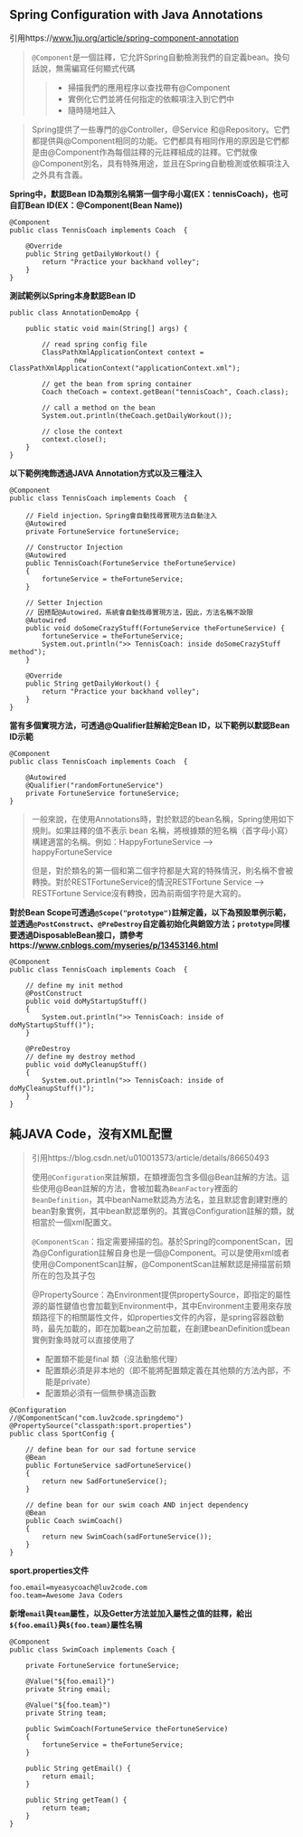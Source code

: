 ## Spring Configuration with Java Annotations
引用https://www.1ju.org/article/spring-component-annotation
>`@Component`是一個註釋，它允許Spring自動檢測我們的自定義bean。換句話說，無需編寫任何顯式代碼
>>* 掃描我們的應用程序以查找帶有@Component
>>* 實例化它們並將任何指定的依賴項注入到它們中
>>* 隨時隨地註入

>Spring提供了一些專門的@Controller，@Service 和@Repository。它們都提供與@Component相同的功能。它們都具有相同作用的原因是它們都是由@Component作為每個註釋的元註釋組成的註釋。它們就像@Component別名，具有特殊用途，並且在Spring自動檢測或依賴項注入之外具有含義。

**Spring中，默認Bean ID為類別名稱第一個字母小寫(EX：tennisCoach)，也可自訂Bean ID(EX：@Component(Bean Name))**

```
@Component
public class TennisCoach implements Coach  {

    @Override
	public String getDailyWorkout() {
		return "Practice your backhand volley";
	}
}
```
**測試範例以Spring本身默認Bean ID**
```
public class AnnotationDemoApp {

	public static void main(String[] args) {

		// read spring config file
		ClassPathXmlApplicationContext context =
				new ClassPathXmlApplicationContext("applicationContext.xml");
		
		// get the bean from spring container
		Coach theCoach = context.getBean("tennisCoach", Coach.class);
		
		// call a method on the bean
		System.out.println(theCoach.getDailyWorkout());
		
		// close the context
		context.close();
	}
}
```
**以下範例掩飾透過JAVA Annotation方式以及三種注入**
```
@Component
public class TennisCoach implements Coach  {
    
    // Field injection，Spring會自動找尋實現方法自動注入
    @Autowired
    private FortuneService fortuneService;
    
    // Constructor Injection
    @Autowired
	public TennisCoach(FortuneService theFortuneService)
	{
		fortuneService = theFortuneService;
	}
	
	// Setter Injection
	// 因搭配@Autowired，系統會自動找尋實現方法，因此，方法名稱不設限
	@Autowired
	public void doSomeCrazyStuff(FortuneService theFortuneService) {
		fortuneService = theFortuneService;
		System.out.println(">> TennisCoach: inside doSomeCrazyStuff method");
	}
    
    @Override
	public String getDailyWorkout() {
		return "Practice your backhand volley";
	}
}
```
**當有多個實現方法，可透過@Qualifier註解給定Bean ID，以下範例以默認Bean ID示範**
```
@Component
public class TennisCoach implements Coach  {

    @Autowired
    @Qualifier("randomFortuneService")
    private FortuneService fortuneService;
}
```
>一般來說，在使用Annotations時，對於默認的bean名稱，Spring使用如下規則。如果註釋的值不表示 bean 名稱，將根據類的短名稱（首字母小寫）構建適當的名稱。例如：HappyFortuneService --> happyFortuneService
>
>但是，對於類名的第一個和第二個字符都是大寫的特殊情況，則名稱不會被轉換。對於RESTFortuneService的情況RESTFortune Service --> RESTFortune Service沒有轉換，因為前兩個字符是大寫的。

**對於Bean Scope可透過`@Scope("prototype")`註解定義，以下為預設單例示範，並透過`@PostConstruct`、`@PreDestroy`自定義初始化與銷毀方法；`prototype`同樣要透過DisposableBean接口，請參考https://www.cnblogs.com/myseries/p/13453146.html**

```
@Component
public class TennisCoach implements Coach  {
    
    // define my init method
	@PostConstruct
	public void doMyStartupStuff()
	{
		System.out.println(">> TennisCoach: inside of doMyStartupStuff()");
	}
	
	@PreDestroy
	// define my destroy method
	public void doMyCleanupStuff()
	{
		System.out.println(">> TennisCoach: inside of doMyCleanupStuff()");
	}
}
```
## 純JAVA Code，沒有XML配置
>引用https://blog.csdn.net/u010013573/article/details/86650493
>
>使用`@Configuration`來註解類，在類裡面包含多個@Bean註解的方法。這些使用@Bean註解的方法，會被加載為`BeanFactory`裡面的`BeanDefinition`，其中beanName默認為方法名，並且默認會創建對應的bean對象實例，其中bean默認單例的。其實@Configuration註解的類，就相當於一個xml配置文。
>
>`@ComponentScan`：指定需要掃描的包。基於Spring的componentScan，因為@Configuration註解自身也是一個@Component。可以是使用xml或者使用@ComponentScan註解，@ComponentScan註解默認是掃描當前類所在的包及其子包
>
>@PropertySource：為Environment提供propertySource，即指定的屬性源的屬性鍵值也會加載到Environment中，其中Environment主要用來存放類路徑下的相關屬性文件，如properties文件的內容，是spring容器啟動時，最先加載的，即在加載bean之前加載，在創建beanDefinition或bean實例對象時就可以直接使用了
>
>
>* 配置類不能是final 類（沒法動態代理）
>* 配置類必須是非本地的（即不能將配置類定義在其他類的方法內部，不能是private）
>* 配置類必須有一個無參構造函數
```
@Configuration
//@ComponentScan("com.luv2code.springdemo")
@PropertySource("classpath:sport.properties")
public class SportConfig {

	// define bean for our sad fortune service
	@Bean
	public FortuneService sadFortuneService()
	{
		return new SadFortuneService();
	}
	
	// define bean for our swim coach AND inject dependency
	@Bean
	public Coach swimCoach()
	{
		return new SwimCoach(sadFortuneService());
	}
}
```
**sport.properties文件**
```
foo.email=myeasycoach@luv2code.com
foo.team=Awesome Java Coders
```
**新增`email`與`team`屬性，以及Getter方法並加入屬性之值的註釋，給出`${foo.email}`與`${foo.team}`屬性名稱**
```
@Component
public class SwimCoach implements Coach {
	
	private FortuneService fortuneService;
	
	@Value("${foo.email}")
	private String email;
	
	@Value("${foo.team}")
	private String team;
	
	public SwimCoach(FortuneService theFortuneService)
	{
		fortuneService = theFortuneService;
	}
	
	public String getEmail() {
		return email;
	}

	public String getTeam() {
		return team;
	}
}
```
